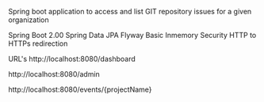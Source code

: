 Spring boot application to access and list GIT repository issues for a given organization

Spring Boot 2.00
Spring Data JPA
Flyway
Basic Inmemory Security 
HTTP to HTTPs redirection

URL's
http://localhost:8080/dashboard

http://localhost:8080/admin

http://localhost:8080/events/{projectName}
